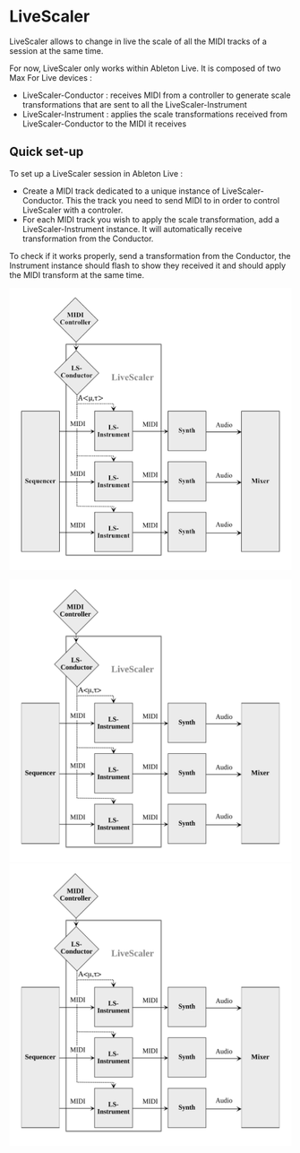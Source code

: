# LiveScaler

LiveScaler allows to change in live the scale of all the MIDI tracks of a session at the same time. 

For now, LiveScaler only works within Ableton Live. It is composed of two Max For Live devices : 
* LiveScaler-Conductor : receives MIDI from a controller to generate scale transformations that are sent to all the LiveScaler-Instrument
* LiveScaler-Instrument : applies the scale transformations received from LiveScaler-Conductor to the MIDI it receives

## Quick set-up

To set up a LiveScaler session in Ableton Live : 

* Create a MIDI track dedicated to a unique instance of LiveScaler-Conductor. This the track you need to send MIDI to in order to control LiveScaler with a controler.
* For each MIDI track you wish to apply the scale transformation, add a LiveScaler-Instrument instance. It will automatically receive transformation from the Conductor.

To check if it works properly, send a transformation from the Conductor, the Instrument instance should flash to show they received it and should apply the MIDI transform at the same time.

![architecture](./doc/img/architecture-LS-en.png)

![Alt text](./doc/img/architecture-LS-en.svg)
<img src="./doc/img/architecture-LS-en.svg">